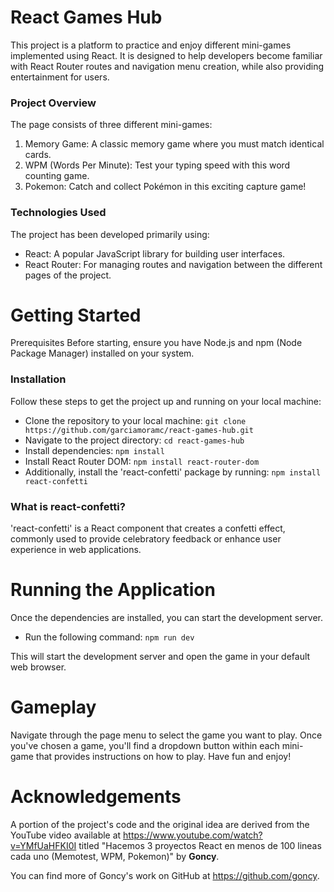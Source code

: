 # React Games Hub

This project is a platform to practice and enjoy different mini-games implemented using React. It is designed to help developers become familiar with React Router routes and navigation menu creation, while also providing entertainment for users.

### Project Overview
The page consists of three different mini-games:
1. Memory Game: A classic memory game where you must match identical cards.
2. WPM (Words Per Minute): Test your typing speed with this word counting game.
3. Pokemon: Catch and collect Pokémon in this exciting capture game!

### Technologies Used
The project has been developed primarily using:
* React: A popular JavaScript library for building user interfaces.
* React Router: For managing routes and navigation between the different pages of the project.

# Getting Started

Prerequisites Before starting, ensure you have Node.js and npm (Node Package Manager) installed on your system.

### Installation 
Follow these steps to get the project up and running on your local machine:
- Clone the repository to your local machine: `git clone https://github.com/garciamoramc/react-games-hub.git`
- Navigate to the project directory: `cd react-games-hub`
- Install dependencies: `npm install`
- Install React Router DOM: `npm install react-router-dom`
- Additionally, install the 'react-confetti' package by running: `npm install react-confetti`

### What is react-confetti?

'react-confetti' is a React component that creates a confetti effect, commonly used to provide celebratory feedback or enhance user experience in web applications.

# Running the Application
Once the dependencies are installed, you can start the development server. 
- Run the following command: `npm run dev`

This will start the development server and open the game in your default web browser.

# Gameplay
Navigate through the page menu to select the game you want to play. 
Once you've chosen a game, you'll find a dropdown button within each mini-game that provides instructions on how to play.
Have fun and enjoy!

# Acknowledgements
A portion of the project's code and the original idea are derived from the YouTube video available at https://www.youtube.com/watch?v=YMfUaHFKI0I titled "Hacemos 3 proyectos React en menos de 100 lineas cada uno (Memotest, WPM, Pokemon)" by **Goncy**. 

You can find more of Goncy's work on GitHub at https://github.com/goncy.



